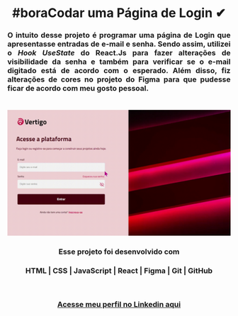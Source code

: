 # <h1 align="center"> __#boraCodar uma Página de Login__ ✔ </h1>


#### <h3 align="justify"> O intuito desse projeto é programar uma página de Login que apresentasse entradas de e-mail e senha. Sendo assim, utilizei o _Hook __UseState___ do React.Js para fazer alterações de visibilidade da senha e também para verificar se o e-mail digitado está de acordo com o esperado. Além disso, fiz alterações de cores no projeto do Figma para que pudesse ficar de acordo com meu gosto pessoal. </h3>
#
<p align="center">
  <img src="preview.gif">
</p>



#### <h3 align="center"> Esse projeto foi desenvolvido com </h3>
### <p align="center"> __HTML | CSS | JavaScript | React | Figma | Git | GitHub__ </p>
<br>

### <h3 align="center"> [Acesse meu perfil no Linkedin aqui](https://www.linkedin.com/in/tthayza-oliveira/) </h3>